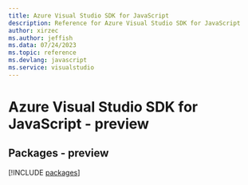 ```yaml
---
title: Azure Visual Studio SDK for JavaScript
description: Reference for Azure Visual Studio SDK for JavaScript
author: xirzec
ms.author: jeffish
ms.data: 07/24/2023
ms.topic: reference
ms.devlang: javascript
ms.service: visualstudio
---
```

# Azure Visual Studio SDK for JavaScript - preview
## Packages - preview
[!INCLUDE [packages](visual-studio-index.md)]